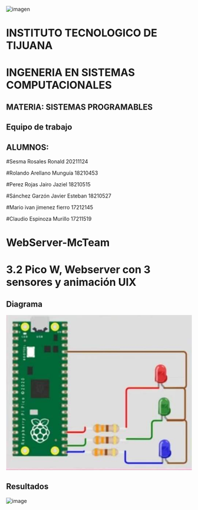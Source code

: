 
![imagen](https://user-images.githubusercontent.com/80436392/194956510-f5b0849a-82ba-4c11-bff8-14ae87c69cda.png)

  # INSTITUTO TECNOLOGICO DE TIJUANA 
  # INGENERIA EN SISTEMAS COMPUTACIONALES
  
  ## MATERIA: SISTEMAS PROGRAMABLES
  ## Equipo de trabajo
  ## ALUMNOS:

#Sesma Rosales Ronald 20211124

#Rolando Arellano Munguía 18210453

#Perez Rojas Jairo Jaziel 18210515

#Sánchez Garzón Javier Esteban 18210527

#Mario ivan jimenez fierro 17212145

#Claudio Espinoza Murillo 17211519


# WebServer-McTeam
# 3.2 Pico W, Webserver con 3 sensores y animación UIX

<h2> Diagrama </h2>

![imagen](https://github.com/McRonald-S/WebServer/blob/main/Diagrama.jpg)


<h2> Resultados </h2>

![image](Practica%20final.gif)
